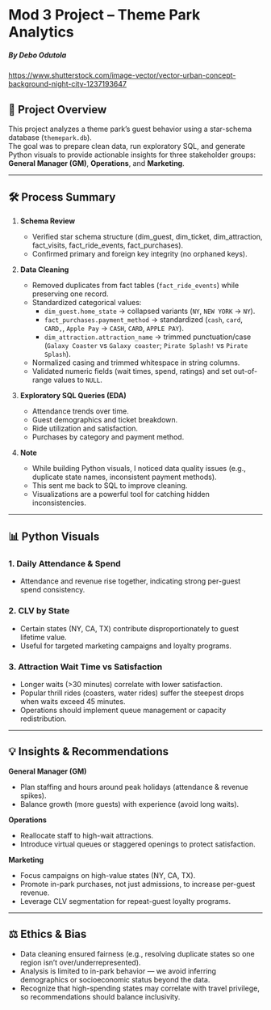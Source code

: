# Mod 3 Project – Theme Park Analytics
##### By Debo Odutola
https://www.shutterstock.com/image-vector/vector-urban-concept-background-night-city-1237193647
## 📂 Project Overview
This project analyzes a theme park’s guest behavior using a star-schema database (`themepark.db`).  
The goal was to prepare clean data, run exploratory SQL, and generate Python visuals to provide actionable insights for three stakeholder groups: **General Manager (GM)**, **Operations**, and **Marketing**.

---

## 🛠️ Process Summary
1. **Schema Review**  
   - Verified star schema structure (dim_guest, dim_ticket, dim_attraction, fact_visits, fact_ride_events, fact_purchases).  
   - Confirmed primary and foreign key integrity (no orphaned keys).  

2. **Data Cleaning**  
   - Removed duplicates from fact tables (`fact_ride_events`) while preserving one record.  
   - Standardized categorical values:  
     - `dim_guest.home_state` → collapsed variants (`NY`, `NEW YORK` → `NY`).  
     - `fact_purchases.payment_method` → standardized (`cash`, `card`, `CARD,`, `Apple Pay` → `CASH`, `CARD`, `APPLE PAY`).  
     - `dim_attraction.attraction_name` → trimmed punctuation/case (`Galaxy Coaster` vs `Galaxy coaster`; `Pirate Splash!` vs `Pirate Splash`).  
   - Normalized casing and trimmed whitespace in string columns.  
   - Validated numeric fields (wait times, spend, ratings) and set out-of-range values to `NULL`.  

3. **Exploratory SQL Queries (EDA)**  
   - Attendance trends over time.  
   - Guest demographics and ticket breakdown.  
   - Ride utilization and satisfaction.  
   - Purchases by category and payment method.  

4. **Note**  
   - While building Python visuals, I noticed data quality issues (e.g., duplicate state names, inconsistent payment methods).  
   - This sent me back to SQL to improve cleaning.  
   - Visualizations are a powerful tool for catching hidden inconsistencies.

---

## 📊 Python Visuals

### 1. Daily Attendance & Spend
- Attendance and revenue rise together, indicating strong per-guest spend consistency.

### 2. CLV by State
- Certain states (NY, CA, TX) contribute disproportionately to guest lifetime value.  
- Useful for targeted marketing campaigns and loyalty programs.

### 3. Attraction Wait Time vs Satisfaction
- Longer waits (>30 minutes) correlate with lower satisfaction.  
- Popular thrill rides (coasters, water rides) suffer the steepest drops when waits exceed 45 minutes.  
- Operations should implement queue management or capacity redistribution.

---

## 💡 Insights & Recommendations

**General Manager (GM)**  
- Plan staffing and hours around peak holidays (attendance & revenue spikes).  
- Balance growth (more guests) with experience (avoid long waits).

**Operations**  
- Reallocate staff to high-wait attractions.  
- Introduce virtual queues or staggered openings to protect satisfaction.

**Marketing**  
- Focus campaigns on high-value states (NY, CA, TX).  
- Promote in-park purchases, not just admissions, to increase per-guest revenue.  
- Leverage CLV segmentation for repeat-guest loyalty programs.

---

## ⚖️ Ethics & Bias
- Data cleaning ensured fairness (e.g., resolving duplicate states so one region isn’t over/underrepresented).  
- Analysis is limited to in-park behavior — we avoid inferring demographics or socioeconomic status beyond the data.  
- Recognize that high-spending states may correlate with travel privilege, so recommendations should balance inclusivity.
